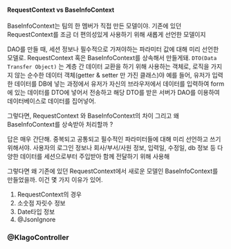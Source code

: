 
#### RequestContext vs BaseInfoContext 

BaseInfoContext는 팀의 한 멤버가 직접 만든 모델이야. 
기존에 있던 RequestContext를 조금 더 편의성있게 사용하기 위해 새롭게 선언한 모델이지 

DAO를 만들 때, 세션 정보나 필수적으로 가져야하는 파라미터 값에 대해 미리 선언한 모델로.  RequestContext 혹은 BaseInfoContext를 상속해서 만들게돼.
		 `DTO(Data Transfer Object)` 는 계층 간 데이터 교환을 하기 위해 사용하는 객체로,  로직을 가지지 않는 순수한 데이터 객체(getter & setter 만 가진 클래스)야 
		예를 들어, 유저가 입력한 데이터를 DB에 넣는 과정에서 유저가 자신의 브라우저에서 데이터를 입력하여 form에 있는 데이터를 DTO에 넣어서 전송하고 해당 DTO를 받은 서버가 DAO를 이용하여 데이터베이스로 데이터를 집어넣어. 

그렇다면, RequestContext 와 BaseInfoContext의 차이 그리고 왜 BaseInfoContext를 상속받아 처리할까 ?

답은 매우 간단해. 중복되고 공통되고 필수적인 파라미터들에 대해 미리 선언하고 쓰기 위해서야. 
사용자의 로그인 정보나 회사/부서/사원 정보, 입력일, 수정일, db 정보 등 다양한 데이터를 세션으로부터 주입받아 함께 전달하기 위해 사용해

그렇다면 왜 기존에 있던 RequestContext에서 새로운 모델인 BaseInfoContext를 만들었을까. 이건 몇 가지 이유가 있어. 

1. RequestContext의 경우 
2. 소숫점 자릿수 정보
3. Date타입 정보 
4. @JsonIgnore



### @KlagoController

